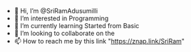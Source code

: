 - 👋 Hi, I’m @SriRamAdusumilli
- 👀 I’m interested in Programming  
- 🌱 I’m currently learning Started from Basic
- 💞️ I’m looking to collaborate on the 
- 📫 How to reach me by this link "https://znap.link/SriRam"

<!---
SriRamAdusumilli/SriRamAdusumilli is a ✨ special ✨ repository because its `README.md` (this file) appears on your GitHub profile.
You can click the Preview link to take a look at your changes.
--->

